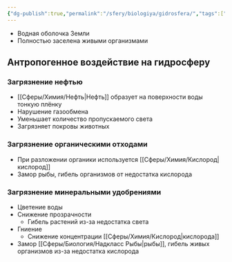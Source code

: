 ```yaml
---
{"dg-publish":true,"permalink":"/sfery/biologiya/gidrosfera/","tags":["Экология"]}
---
```


- Водная оболочка Земли 
- Полностью заселена живыми организмами 
## Антропогенное воздействие на гидросферу 
### Загрязнение нефтью 
- [[Сферы/Химия/Нефть\|Нефть]] образует на поверхности воды тонкую плёнку 
- Нарушение газообмена 
- Уменьшает количество пропускаемого света 
- Загрязняет покровы животных
### Загрязнение органическими отходами
- При разложении органики используется [[Сферы/Химия/Кислород\|кислород]]
- Замор рыбы, гибель организмов от недостатка кислорода 
### Загрязнение минеральными удобрениями 
- Цветение воды 
- Снижение прозрачности 
	- Гибель растений из-за недостатка света 
- Гниение 
	- Снижение концентрации [[Сферы/Химия/Кислород\|кислорода]] 
- Замор [[Сферы/Биология/Надкласс Рыбы\|рыбы]], гибель живых организмов из-за недостатка кислорода 